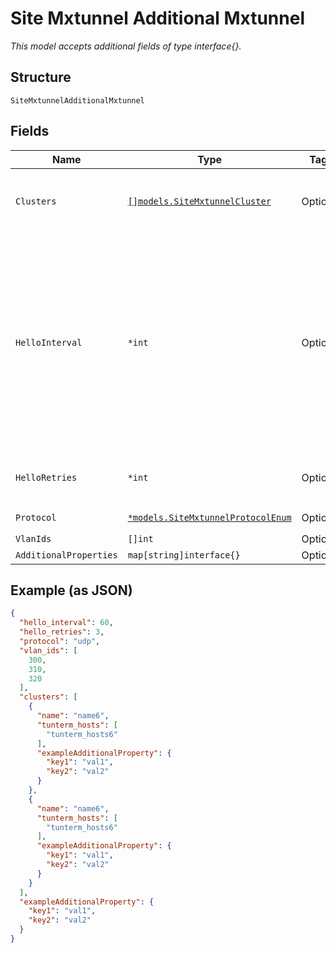 
# Site Mxtunnel Additional Mxtunnel

*This model accepts additional fields of type interface{}.*

## Structure

`SiteMxtunnelAdditionalMxtunnel`

## Fields

| Name | Type | Tags | Description |
|  --- | --- | --- | --- |
| `Clusters` | [`[]models.SiteMxtunnelCluster`](../../doc/models/site-mxtunnel-cluster.md) | Optional | For AP, how to connect to tunterm or RadSec Proxy |
| `HelloInterval` | `*int` | Optional | In seconds, used as heartbeat to detect if a tunnel is alive. AP will try another peer after missing N hellos specified by hello_retries<br><br>**Default**: `60`<br><br>**Constraints**: `>= 1`, `<= 300` |
| `HelloRetries` | `*int` | Optional | **Default**: `7`<br><br>**Constraints**: `>= 2`, `<= 30` |
| `Protocol` | [`*models.SiteMxtunnelProtocolEnum`](../../doc/models/site-mxtunnel-protocol-enum.md) | Optional | enum: `ip`, `udp` |
| `VlanIds` | `[]int` | Optional | - |
| `AdditionalProperties` | `map[string]interface{}` | Optional | - |

## Example (as JSON)

```json
{
  "hello_interval": 60,
  "hello_retries": 3,
  "protocol": "udp",
  "vlan_ids": [
    300,
    310,
    320
  ],
  "clusters": [
    {
      "name": "name6",
      "tunterm_hosts": [
        "tunterm_hosts6"
      ],
      "exampleAdditionalProperty": {
        "key1": "val1",
        "key2": "val2"
      }
    },
    {
      "name": "name6",
      "tunterm_hosts": [
        "tunterm_hosts6"
      ],
      "exampleAdditionalProperty": {
        "key1": "val1",
        "key2": "val2"
      }
    }
  ],
  "exampleAdditionalProperty": {
    "key1": "val1",
    "key2": "val2"
  }
}
```

